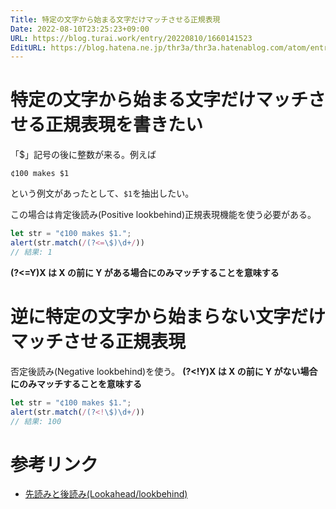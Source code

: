 ```yaml
---
Title: 特定の文字から始まる文字だけマッチさせる正規表現
Date: 2022-08-10T23:25:23+09:00
URL: https://blog.turai.work/entry/20220810/1660141523
EditURL: https://blog.hatena.ne.jp/thr3a/thr3a.hatenablog.com/atom/entry/4207112889907535565
---
```


# 特定の文字から始まる文字だけマッチさせる正規表現を書きたい

「$」記号の後に整数が来る。例えば

```
¢100 makes $1
```

という例文があったとして、`$1`を抽出したい。

この場合は肯定後読み(Positive lookbehind)正規表現機能を使う必要がある。

```javascript
let str = "¢100 makes $1.";
alert(str.match(/(?<=\$)\d+/))
// 結果: 1
```

**(?<=Y)X は X の前に Y がある場合にのみマッチすることを意味する**

# 逆に特定の文字から始まらない文字だけマッチさせる正規表現

否定後読み(Negative lookbehind)を使う。 **(?<!Y)X は X の前に Y がない場合にのみマッチすることを意味する**

```javascript
let str = "¢100 makes $1.";
alert(str.match(/(?<!\$)\d+/))
// 結果: 100
```

# 参考リンク

- [先読みと後読み(Lookahead/lookbehind)](https://ja.javascript.info/regexp-lookahead-lookbehind#ref-2671)
